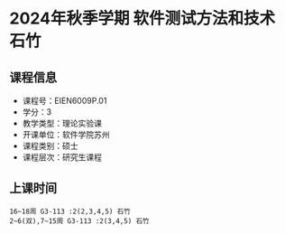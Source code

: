 # 2024年秋季学期 软件测试方法和技术 石竹






## 课程信息

- 课程号：EIEN6009P.01
- 学分：3
- 教学类型：理论实验课
- 开课单位：软件学院苏州
- 课程类别：硕士
- 课程层次：研究生课程

## 上课时间

```
16~18周 G3-113 :2(2,3,4,5) 石竹
2~6(双),7~15周 G3-113 :2(3,4,5) 石竹
```

